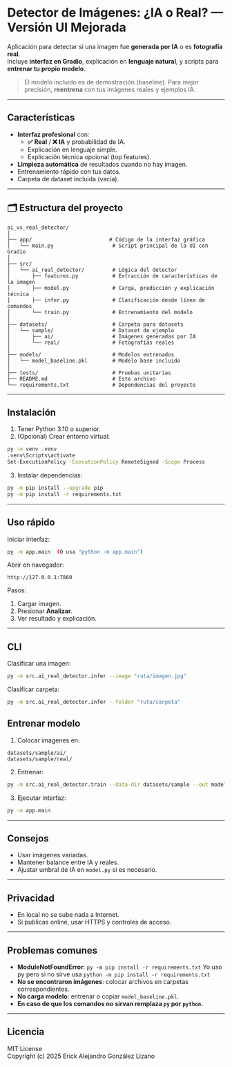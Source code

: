 # Detector de Imágenes: ¿IA o Real? — Versión UI Mejorada

Aplicación para detectar si una imagen fue **generada por IA** o es **fotografía real**.  
Incluye **interfaz en Gradio**, explicación en **lenguaje natural**, y scripts para **entrenar tu propio modelo**.

> El modelo incluido es de demostración (baseline). Para mejor precisión, **reentrena** con tus imágenes reales y ejemplos IA.

---

##  Características
- **Interfaz profesional** con:
  - **✅ Real** / **❌ IA** y probabilidad de IA.
  - Explicación en lenguaje simple.
  - Explicación técnica opcional (top features).
- **Limpieza automática** de resultados cuando no hay imagen.
- Entrenamiento rápido con tus datos.
- Carpeta de dataset incluida (vacía).

---

## 🗂 Estructura del proyecto
```
ai_vs_real_detector/
│
├── app/                         # Código de la interfaz gráfica
│   └── main.py                   # Script principal de la UI con Gradio
│
├── src/
│   └── ai_real_detector/         # Lógica del detector
│       ├── features.py           # Extracción de características de la imagen
│       ├── model.py              # Carga, predicción y explicación técnica
│       ├── infer.py              # Clasificación desde línea de comandos
│       └── train.py              # Entrenamiento del modelo
│
├── datasets/                     # Carpeta para datasets
│   └── sample/                   # Dataset de ejemplo
│       ├── ai/                   # Imágenes generadas por IA
│       └── real/                 # Fotografías reales
│
├── models/                       # Modelos entrenados
│   └── model_baseline.pkl        # Modelo base incluido
│
├── tests/                        # Pruebas unitarias
├── README.md                     # Este archivo
└── requirements.txt              # Dependencias del proyecto
```

---

##  Instalación
1. Tener Python 3.10 o superior.
2. (Opcional) Crear entorno virtual:
```bash
py -m venv .venv
.venv\Scripts\activate
Set-ExecutionPolicy -ExecutionPolicy RemoteSigned -Scope Process
```
3. Instalar dependencias:
```bash
py -m pip install --upgrade pip
py -m pip install -r requirements.txt
```

---

##  Uso rápido
Iniciar interfaz:
```bash
py -m app.main  (O usa "python -m app.main")


```
Abrir en navegador:
```
http://127.0.0.1:7860
```

Pasos:
1. Cargar imagen.
2. Presionar **Analizar**.
3. Ver resultado y explicación.

---

##  CLI
Clasificar una imagen:
```bash
py -m src.ai_real_detector.infer --image "ruta/imagen.jpg"
```

Clasificar carpeta:
```bash
py -m src.ai_real_detector.infer --folder "ruta/carpeta"
```


##  Entrenar modelo
1. Colocar imágenes en:
```
datasets/sample/ai/
datasets/sample/real/
```
2. Entrenar:
```bash
py -m src.ai_real_detector.train --data-dir datasets/sample --out models/model_baseline.pkl
```
3. Ejecutar interfaz:
```bash
py -m app.main
```

---

##  Consejos
- Usar imágenes variadas.
- Mantener balance entre IA y reales.
- Ajustar umbral de IA en `model.py` si es necesario.

---

##  Privacidad
- En local no se sube nada a Internet.
- Si publicas online, usar HTTPS y controles de acceso.

---

##  Problemas comunes
- **ModuleNotFoundError**: `py -m pip install -r requirements.txt` Yo uso py pero si no sirve usa `python -m pip install -r requirements.txt`
- **No se encontraron imágenes**: colocar archivos en carpetas correspondientes.
- **No carga modelo**: entrenar o copiar `model_baseline.pkl`.
- **En caso de que los comandos no sirvan remplaza  `py` por `python`.**
--- 

##  Licencia
MIT License  
Copyright (c) 2025 Erick Alejandro González Lizano

